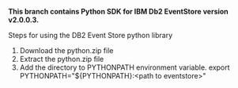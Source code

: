 **This branch contains Python SDK for IBM Db2 EventStore version v2.0.0.3.**

Steps for using the DB2 Event Store python library

1. Download the python.zip file
2. Extract the python.zip file
3. Add the directory to PYTHONPATH environment variable. export PYTHONPATH="${PYTHONPATH}:\<path to eventstore\>"



